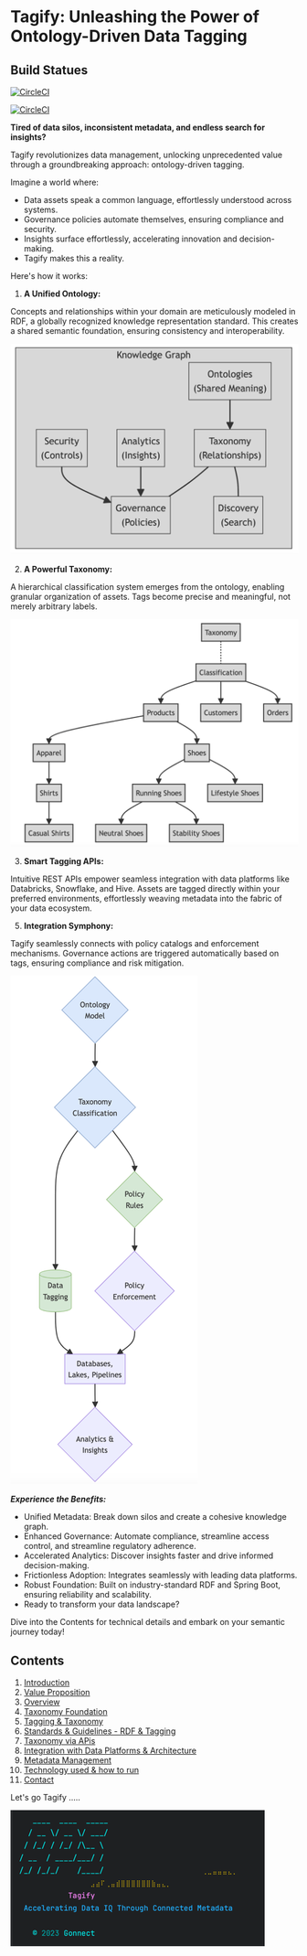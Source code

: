 # Tagify: Unleashing the Power of Ontology-Driven Data Tagging

## Build Statues

[![CircleCI](https://dl.circleci.com/status-badge/img/gh/mgorav/Tagify/tree/main.svg?style=svg&circle-token=CCIPAT_8dsVTiu6F6romJqm99VA1B_b03d8b2a0a59b5911dc4c7c38640ed95f9494304)](https://dl.circleci.com/status-badge/redirect/gh/mgorav/Tagify/tree/main)

[![CircleCI](https://circleci.com/gh/mgorav/Tagify/tree/main.svg?style=shield&circle-token=e3c70c65cd695ed11883ffabd8c8a6e8aff9ee07)](https://circleci.com/gh/mgorav/Tagify/tree/main
)


**Tired of data silos, inconsistent metadata, and endless search for insights?**

Tagify revolutionizes data management, unlocking unprecedented value through a groundbreaking approach: ontology-driven tagging.

Imagine a world where:

* Data assets speak a common language, effortlessly understood across systems.
* Governance policies automate themselves, ensuring compliance and security.
* Insights surface effortlessly, accelerating innovation and decision-making.
* Tagify makes this a reality.

Here's how it works:

1. **A Unified Ontology:**

Concepts and relationships within your domain are meticulously modeled in RDF, a globally recognized knowledge representation standard.
This creates a shared semantic foundation, ensuring consistency and interoperability.

<img src="img_3.png" width="600" style="display: inline-block;">

2. **A Powerful Taxonomy:**

A hierarchical classification system emerges from the ontology, enabling granular organization of assets.
Tags become precise and meaningful, not merely arbitrary labels.

<img src="img_4.png" width="600" style="display: inline-block;">

3. **Smart Tagging APIs:**

Intuitive REST APIs empower seamless integration with data platforms like Databricks, Snowflake, and Hive.
Assets are tagged directly within your preferred environments, effortlessly weaving metadata into the fabric of your data ecosystem.

5. **Integration Symphony:**

Tagify seamlessly connects with policy catalogs and enforcement mechanisms.
Governance actions are triggered automatically based on tags, ensuring compliance and risk mitigation.

![img_5.png](img_5.png)

**_Experience the Benefits:_**

* Unified Metadata: Break down silos and create a cohesive knowledge graph.
* Enhanced Governance: Automate compliance, streamline access control, and streamline regulatory adherence.
* Accelerated Analytics: Discover insights faster and drive informed decision-making.
* Frictionless Adoption: Integrates seamlessly with leading data platforms.
* Robust Foundation: Built on industry-standard RDF and Spring Boot, ensuring reliability and scalability.
* Ready to transform your data landscape?

Dive into the Contents for technical details and embark on your semantic journey today!

## Contents
1.  [Introduction](introduction.md)
2.  [Value Proposition](value_proposition.md)
3.  [Overview](overview.md)
4.  [Taxonomy Foundation](taxonomy_foundation.md)
5.  [Tagging & Taxonomy](tagging_taxonomy.md)
6.  [Standards & Guidelines - RDF & Tagging](standard_guidelines.md)
7.  [Taxonomy via APis](taxonomy_apis.md)
8.  [Integration with Data Platforms & Architecture](integrations.md)
9.  [Metadata Management](mdm.md)
10. [Technology used & how to run](tech.md)
11. [Contact](contact.md)

Let's go Tagify .....

![img_6.png](img_6.png)

